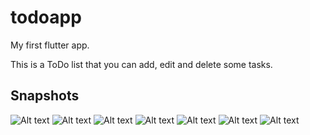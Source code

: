 # todoapp

My first flutter app. 

This is a ToDo list that you can add, edit and delete some tasks.

## Snapshots

![Alt text](./lib/assets/home_page.png "Home Page")
![Alt text](./lib/assets/task_delete.png "Task Delete")
![Alt text](./lib/assets/new_task.png "New Task")
![Alt text](./lib/assets/new_task_filled.png "New Task Filled")
![Alt text](./lib/assets/new_list.png "New List")
![Alt text](./lib/assets/task_editing.png "Task Editing")
![Alt text](./lib/assets/new_list_after_editing.png "New list after editing")

